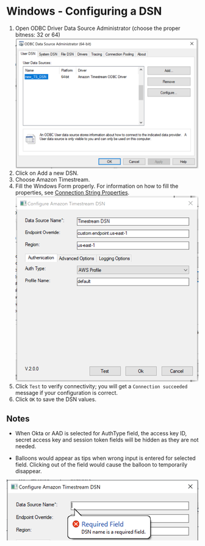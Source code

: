 # Windows - Configuring a DSN

1. Open ODBC Driver Data Source Administrator (choose the proper bitness: 32 or 64)
    ![ODBC Driver Data Source Administrator](../images/odbc-data-source-admin.png)
2. Click on Add a new DSN.
3. Choose Amazon Timestream.
4. Fill the Windows Form properly. For information on how to fill the properties, see [Connection String Properties](connection-string.md). 
    ![Amazon Timestream DSN](../images/windows-dsn-configuration.png)
5. Click `Test` to verify connectivity; you will get a `Connection succeeded` message if your configuration is correct.
6. Click `OK` to save the DSN values. 

## Notes

- When Okta or AAD is selected for AuthType field, the access key ID, secret access key and session token fields will be hidden as they are not needed.

- Balloons would appear as tips when wrong input is entered for selected field. Clicking out of the field would cause the balloon to temporarily disappear. 

![Example of Balloon](../images/windows-dsn-configuration-balloon.png)

